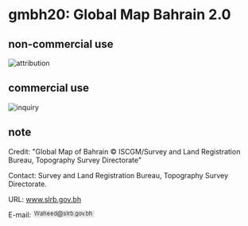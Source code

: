 # gmbh20: Global Map Bahrain 2.0
## non-commercial use
![attribution](https://globalmaps.github.io/globalmaps/attribution.png)
## commercial use
![inquiry](https://globalmaps.github.io/globalmaps/inquiry.png)

## note
Credit: "Global Map of Bahrain © ISCGM/Survey and Land Registration Bureau, Topography Survey Directorate"

Contact: Survey and Land Registration Bureau, Topography Survey Directorate.

URL: www.slrb.gov.bh

E-mail: ![email](email.png)

